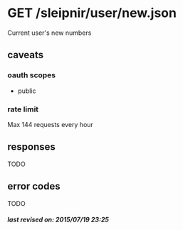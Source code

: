 # GET /sleipnir/user/new.json

Current user's new numbers

## caveats

### oauth scopes

- public

### rate limit

Max 144 requests every hour

## responses

TODO

## error codes

TODO

##### last revised on: 2015/07/19 23:25
